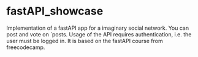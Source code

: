 # fastAPI_showcase

Implementation of a fastAPI app for a imaginary social network.
You can post and vote on ´posts.
Usage of the API requires authentication, i.e. the user must be logged in.
It is based on the fastAPI course from freecodecamp.
